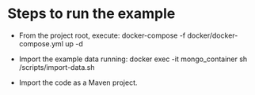 # Steps to run the example

- From the project root, execute:
docker-compose -f docker/docker-compose.yml up -d

- Import the example data running:
docker exec -it mongo_container sh /scripts/import-data.sh

- Import the code as a Maven project.
